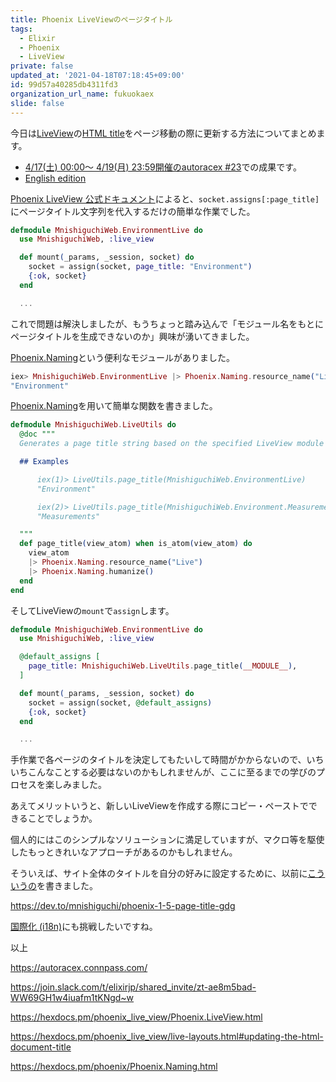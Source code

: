 ```yaml
---
title: Phoenix LiveViewのページタイトル
tags:
  - Elixir
  - Phoenix
  - LiveView
private: false
updated_at: '2021-04-18T07:18:45+09:00'
id: 99d57a40285db4311fd3
organization_url_name: fukuokaex
slide: false
---
```

今日は[LiveView](https://hexdocs.pm/phoenix_live_view/Phoenix.LiveView.html)の[HTML title](https://developer.mozilla.org/en-US/docs/Web/HTML/Element/title)をページ移動の際に更新する方法についてまとめます。

- [4/17(土) 00:00〜 4/19(月) 23:59開催のautoracex #23](https://autoracex.connpass.com/event/210477/)での成果です。
- [English edition](https://dev.to/mnishiguchi/page-title-for-phoenix-liveview-347b)

[Phoenix LiveView 公式ドキュメント](https://hexdocs.pm/phoenix_live_view/live-layouts.html#updating-the-html-document-title)によると、`socket.assigns[:page_title]`にページタイトル文字列を代入するだけの簡単な作業でした。

```elixir
defmodule MnishiguchiWeb.EnvironmentLive do
  use MnishiguchiWeb, :live_view

  def mount(_params, _session, socket) do
    socket = assign(socket, page_title: "Environment")
    {:ok, socket}
  end

  ...
```

これで問題は解決しましたが、もうちょっと踏み込んで「モジュール名をもとにページタイトルを生成できないのか」興味が湧いてきました。

[Phoenix.Naming](https://hexdocs.pm/phoenix/Phoenix.Naming.html)という便利なモジュールがありました。

```elixir
iex> MnishiguchiWeb.EnvironmentLive |> Phoenix.Naming.resource_name("Live") |> Phoenix.Naming.humanize()
"Environment"
```

[Phoenix.Naming](https://hexdocs.pm/phoenix/Phoenix.Naming.html)を用いて簡単な関数を書きました。

```elixir
defmodule MnishiguchiWeb.LiveUtils do
  @doc """
  Generates a page title string based on the specified LiveView module atom.

  ## Examples

      iex(1)> LiveUtils.page_title(MnishiguchiWeb.EnvironmentLive)
      "Environment"

      iex(2)> LiveUtils.page_title(MnishiguchiWeb.Environment.MeasurementsLive)
      "Measurements"

  """
  def page_title(view_atom) when is_atom(view_atom) do
    view_atom
    |> Phoenix.Naming.resource_name("Live")
    |> Phoenix.Naming.humanize()
  end
end
```

そしてLiveViewの`mount`で`assign`します。

```elixir
defmodule MnishiguchiWeb.EnvironmentLive do
  use MnishiguchiWeb, :live_view

  @default_assigns [
    page_title: MnishiguchiWeb.LiveUtils.page_title(__MODULE__),
  ]

  def mount(_params, _session, socket) do
    socket = assign(socket, @default_assigns)
    {:ok, socket}
  end

  ...
```

手作業で各ページのタイトルを決定してもたいして時間がかからないので、いちいちこんなことする必要はないのかもしれませんが、ここに至るまでの学びのプロセスを楽しみました。

あえてメリットいうと、新しいLiveViewを作成する際にコピー・ペーストでできることでしょうか。

個人的にはこのシンプルなソリューションに満足していますが、マクロ等を駆使したもっときれいなアプローチがあるのかもしれません。

そういえば、サイト全体のタイトルを自分の好みに設定するために、以前に[こういうの](https://dev.to/mnishiguchi/phoenix-1-5-page-title-gdg)を書きました。

https://dev.to/mnishiguchi/phoenix-1-5-page-title-gdg

[国際化 (i18n)](https://ja.wikipedia.org/wiki/%E5%9B%BD%E9%9A%9B%E5%8C%96%E3%81%A8%E5%9C%B0%E5%9F%9F%E5%8C%96)にも挑戦したいですね。

以上

https://autoracex.connpass.com/

https://join.slack.com/t/elixirjp/shared_invite/zt-ae8m5bad-WW69GH1w4iuafm1tKNgd~w

https://hexdocs.pm/phoenix_live_view/Phoenix.LiveView.html

https://hexdocs.pm/phoenix_live_view/live-layouts.html#updating-the-html-document-title

https://hexdocs.pm/phoenix/Phoenix.Naming.html
